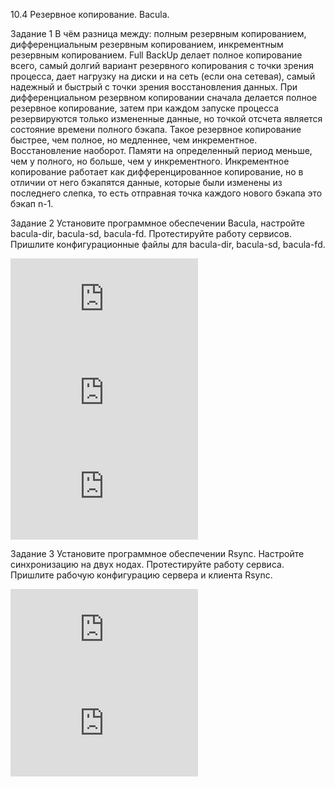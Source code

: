 10.4 Резервное копирование. Bacula.

Задание 1
В чём разница между: полным резервным копированием, дифференциальным резервным копированием, инкрементным резервным копированием.
Full BackUp делает полное копирование всего, самый долгий вариант резервного копирования с точки зрения процесса, дает нагрузку на диски и на сеть (если она сетевая), самый надежный и быстрый с точки зрения восстановления данных.
При дифференциальном резервном копировании сначала делается полное резервное копирование, затем при каждом запуске процесса резервируются только измененные данные, но точкой отсчета является состояние времени полного бэкапа. Такое резервное копирование быстрее, чем полное, но медленнее, чем инкрементное. Восстановление наоборот. Памяти на определенный период меньше, чем у полного, но
больше, чем у инкрементного.
Инкрементное копирование работает как дифференцированное копирование, но в отличии от него бэкапятся данные, которые были изменены из последнего слепка, то есть отправная точка каждого нового бэкапа это бэкап n-1.

Задание 2
Установите программное обеспечении Bacula, настройте bacula-dir, bacula-sd, bacula-fd. Протестируйте работу сервисов. Пришлите конфигурационные файлы для bacula-dir, bacula-sd, bacula-fd.

**![bacula-dir.conf](https://github.com/alexpajitnov111/10.4/blob/main/bacula-dir.conf)**
**![bacula-fd.conf](https://github.com/alexpajitnov111/10.4/blob/main/bacula-fd.conf)**
**![bacula-sd.conf](https://github.com/alexpajitnov111/10.4/blob/main/bacula-sd.conf)**


Задание 3
Установите программное обеспечении Rsync. Настройте синхронизацию на двух нодах. Протестируйте работу сервиса. Пришлите рабочую конфигурацию сервера и клиента Rsync.

**![rsyncd.conf](https://github.com/alexpajitnov111/10.4/blob/main/rsyncd.conf)**
**![backup-node1.sh](https://github.com/alexpajitnov111/10.4/blob/main/backup-node1.sh)**
